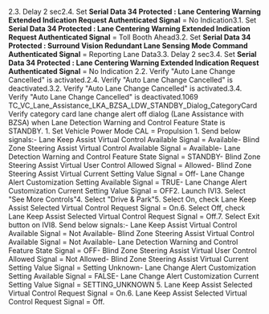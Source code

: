 2.3. Delay 2 sec2.4. Set **Serial Data 34 Protected : Lane Centering Warning Extended Indication Request Authenticated Signal** = No Indication3.1. Set **Serial Data 34 Protected : Lane Centering Warning Extended Indication Request Authenticated Signal** = Toll Booth Ahead3.2. Set **Serial Data 34 Protected : Surround Vision Redundant Lane Sensing Mode Command Authenticated Signal** = Reporting Lane Data3.3. Delay 2 sec3.4. Set **Serial Data 34 Protected : Lane Centering Warning Extended Indication Request Authenticated Signal** = No Indication 2.2. Verify "Auto Lane Change Cancelled" is activated.2.4. Verify "Auto Lane Change Cancelled" is deactivated.3.2. Verify "Auto Lane Change Cancelled" is activated.3.4. Verify "Auto Lane Change Cancelled" is deactivated.1069 TC_VC_Lane_Assistance_LKA_BZSA_LDW_STANDBY_Dialog_CategoryCard Verify category card lane change alert off dialog (Lane Assistance with BZSA) when Lane Detection Warning and Control Feature State is STANDBY. 1. Set Vehicle Power Mode CAL = Propulsion 1. Send below signals:- Lane Keep Assist Virtual Control Available Signal = Available- Blind Zone Steering Assist Virtual Control Available Signal = Available- Lane Detection Warning and Control Feature State Signal = STANDBY- Blind Zone Steering Assist Virtual User Control Allowed Signal = Allowed- Blind Zone Steering Assist Virtual Current Setting Value Signal = Off- Lane Change Alert Customization Setting Available Signal = TRUE- Lane Change Alert Customization Current Setting Value Signal = OFF2. Launch IVI3. Select "See More Controls"4. Select "Drive & Park"5. Select On, check Lane Keep Assist Selected Virtual Control Request Signal = On.6. Select Off, check Lane Keep Assist Selected Virtual Control Request Signal = Off.7. Select Exit button on IVI8. Send below signals:- Lane Keep Assist Virtual Control Available Signal = Not Available- Blind Zone Steering Assist Virtual Control Available Signal = Not Available- Lane Detection Warning and Control Feature State Signal = OFF- Blind Zone Steering Assist Virtual User Control Allowed Signal = Not Allowed- Blind Zone Steering Assist Virtual Current Setting Value Signal = Setting Unknown- Lane Change Alert Customization Setting Available Signal = FALSE- Lane Change Alert Customization Current Setting Value Signal = SETTING_UNKNOWN 5. Lane Keep Assist Selected Virtual Control Request Signal = On.6. Lane Keep Assist Selected Virtual Control Request Signal = Off.